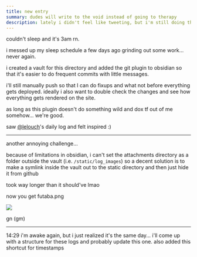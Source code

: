 ```yaml
---
title: new entry
summary: dudes will write to the void instead of going to therapy
description: lately i didn't feel like tweeting, but i'm still doing things and want to share stuff on the internet
---
```

couldn't sleep and it's 3am rn. 

i messed up my sleep schedule a few days ago grinding out some work... never again.

i created a vault for this directory and added the git plugin to obsidian so that it's easier to do frequent commits with little messages. 

i'll still manually push so that I can do fixups and what not before everything gets deployed. ideally i also want to double check the changes and see how everything gets rendered on the site.

as long as this plugin doesn't do something wild and dox tf out of me somehow... we're good.

saw [@lelouch](https://twitter.com/lelouchdaily)'s daily log and felt inspired :)

---

another annoying challenge... 

because of limitations in obsidian, i can't set the attachments directory as a folder outside the vault (i.e. `/static/log_images`) so a decent solution is to make  a symlink inside the vault out to the static directory and then just hide it from github

took way longer than it should've lmao

now you get futaba.png

![](/log_images/futaba.png)

gn (gm)

---
 14:29 i'm awake again, but i just realized it's the same day... i'll come up with a structure for these logs and probably update this one. also added this shortcut for timestamps